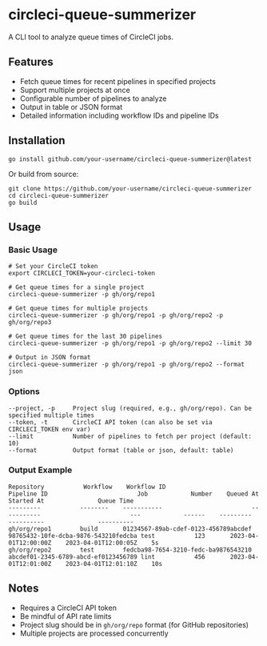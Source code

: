 # circleci-queue-summerizer

A CLI tool to analyze queue times of CircleCI jobs.

## Features

- Fetch queue times for recent pipelines in specified projects
- Support multiple projects at once
- Configurable number of pipelines to analyze
- Output in table or JSON format
- Detailed information including workflow IDs and pipeline IDs

## Installation

```
go install github.com/your-username/circleci-queue-summerizer@latest
```

Or build from source:

```
git clone https://github.com/your-username/circleci-queue-summerizer
cd circleci-queue-summerizer
go build
```

## Usage

### Basic Usage

```
# Set your CircleCI token
export CIRCLECI_TOKEN=your-circleci-token

# Get queue times for a single project
circleci-queue-summerizer -p gh/org/repo1

# Get queue times for multiple projects
circleci-queue-summerizer -p gh/org/repo1 -p gh/org/repo2 -p gh/org/repo3

# Get queue times for the last 30 pipelines
circleci-queue-summerizer -p gh/org/repo1 -p gh/org/repo2 --limit 30

# Output in JSON format
circleci-queue-summerizer -p gh/org/repo1 -p gh/org/repo2 --format json
```

### Options

```
--project, -p     Project slug (required, e.g., gh/org/repo). Can be specified multiple times
--token, -t       CircleCI API token (can also be set via CIRCLECI_TOKEN env var)
--limit           Number of pipelines to fetch per project (default: 10)
--format          Output format (table or json, default: table)
```

### Output Example

```
Repository           Workflow    Workflow ID                         Pipeline ID                         Job            Number    Queued At                Started At               Queue Time
---------           --------    -----------                         -----------                         ---            ------    ---------                ----------               ----------
gh/org/repo1        build       01234567-89ab-cdef-0123-456789abcdef 98765432-10fe-dcba-9876-543210fedcba test           123       2023-04-01T12:00:00Z    2023-04-01T12:00:05Z    5s
gh/org/repo2        test        fedcba98-7654-3210-fedc-ba9876543210 abcdef01-2345-6789-abcd-ef0123456789 lint           456       2023-04-01T12:01:00Z    2023-04-01T12:01:10Z    10s
```

## Notes

- Requires a CircleCI API token
- Be mindful of API rate limits
- Project slug should be in `gh/org/repo` format (for GitHub repositories)
- Multiple projects are processed concurrently
